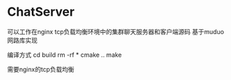 # ChatServer
可以工作在nginx tcp负载均衡环境中的集群聊天服务器和客户端源码 基于muduo网路库实现

编译方式
cd build
rm -rf *
cmake ..
make

需要nginx的tcp负载均衡
